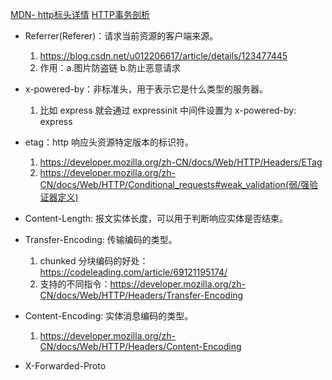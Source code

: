 [MDN- http标头详情](https://developer.mozilla.org/zh-CN/docs/Web/HTTP/Headers)
[HTTP事务剖析](https://nodejs.org/en/docs/guides/anatomy-of-an-http-transaction/)
- Referrer(Referer)：请求当前资源的客户端来源。

  1. https://blog.csdn.net/u012206617/article/details/123477445
  2. 作用：a.图片防盗链 b.防止恶意请求

- x-powered-by：非标准头，用于表示它是什么类型的服务器。

  1. 比如 express 就会通过 expressinit 中间件设置为 x-powered-by: express

- etag：http 响应头资源特定版本的标识符。

  1. https://developer.mozilla.org/zh-CN/docs/Web/HTTP/Headers/ETag
  2. https://developer.mozilla.org/zh-CN/docs/Web/HTTP/Conditional_requests#weak_validation(弱/强验证器定义)

- Content-Length: 报文实体长度，可以用于判断响应实体是否结束。

- Transfer-Encoding: 传输编码的类型。

  1. chunked 分块编码的好处：https://codeleading.com/article/69121195174/
  2. 支持的不同指令：https://developer.mozilla.org/zh-CN/docs/Web/HTTP/Headers/Transfer-Encoding

- Content-Encoding: 实体消息编码的类型。
  1. https://developer.mozilla.org/zh-CN/docs/Web/HTTP/Headers/Content-Encoding

- X-Forwarded-Proto

